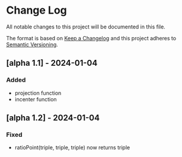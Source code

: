 # Change Log
All notable changes to this project will be documented in this file.
 
The format is based on [Keep a Changelog](http://keepachangelog.com/)
and this project adheres to [Semantic Versioning](http://semver.org/).
 
## [alpha 1.1] - 2024-01-04
  
### Added

- projection function
- incenter function
 
## [alpha 1.2] - 2024-01-04
  
### Fixed

- ratioPoint(triple, triple, triple) now returns triple

